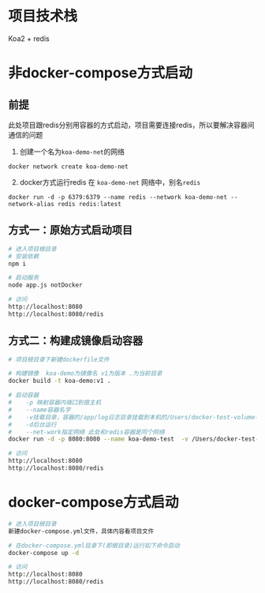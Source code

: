 # 项目技术栈
Koa2 + redis



# 非docker-compose方式启动

## 前提

此处项目跟redis分别用容器的方式启动，项目需要连接redis，所以要解决容器间通信的问题



1. 创建一个名为`koa-demo-net`的网络

```
docker network create koa-demo-net
```

2. docker方式运行redis 在 `koa-demo-net` 网络中，别名`redis`

```
docker run -d -p 6379:6379 --name redis --network koa-demo-net --network-alias redis redis:latest
```



## 方式一：原始方式启动项目

```bash
# 进入项目根目录
# 安装依赖
npm i

# 启动服务
node app.js notDocker

# 访问
http://localhost:8080
http://localhost:8080/redis
```


## 方式二：构建成镜像启动容器

```bash
# 项目根目录下新建dockerfile文件 

# 构建镜像  koa-demo为镜像名 v1为版本 .为当前目录
docker build -t koa-demo:v1 .

# 启动容器
#    -p 映射容器内端口到宿主机 
#    --name容器名字 
#    -v挂载目录，容器的/app/log日志目录挂载到本机的/Users/docker-test-volume-dir目录，这样容器重启后日志不会消失
#    -d后台运行 
#    --net-work指定网络 此处和redis容器是同个网络
docker run -d -p 8080:8080 --name koa-demo-test  -v /Users/docker-test-volume-dir:/app/log --network koa-demo-net koa-demo:v1

# 访问
http://localhost:8080
http://localhost:8080/redis
```



# docker-compose方式启动

```bash
# 进入项目根目录
新建docker-compose.yml文件，具体内容看项目文件

# 在docker-compose.yml目录下(即根目录)运行如下命令启动
docker-compose up -d

# 访问
http://localhost:8080
http://localhost:8080/redis
```

